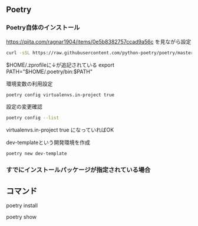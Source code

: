 
## Poetry

### Poetry自体のインストール
https://qiita.com/ragnar1904/items/0e5b8382757ccad9a56c
を見ながら設定

```zsh
curl -sSL https://raw.githubusercontent.com/python-poetry/poetry/master/get-poetry.py | python
```

$HOME/.zprofileに↓が追記されている
export PATH="$HOME/.poetry/bin:$PATH"


環境変数の利用設定
```zsh
poetry config virtualenvs.in-project true
```
設定の変更確認
```zsh
poetry config --list
```
virtualenvs.in-project true になっていればOK

dev-templateという開発環境を作成
```zsh
poetry new dev-template
```

### すでにインストールパッケージが指定されている場合


## コマンド

poetry install 

poetry show




